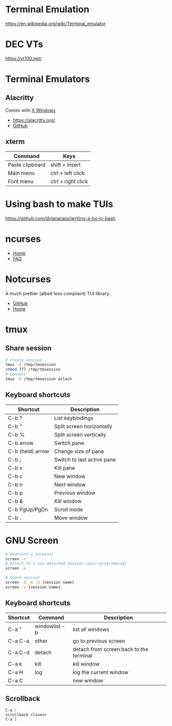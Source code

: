 # Terminal Emulation

https://en.wikipedia.org/wiki/Terminal_emulator

# DEC VTs

https://vt100.net/

# Terminal Emulators

## Alacritty
Comes with [X Windows](x_windows.md)
- https://alacritty.org/
- [GitHub](https://github.com/alacritty/alacritty)

## xterm

Command         | Keys
---             | ---
Paste clipboard | shift + insert
Main menu       | ctrl + left click
Font menu       | ctrl + right click

# Using bash to make TUIs

https://github.com/dylanaraps/writing-a-tui-in-bash

# ncurses

- [Home](https://invisible-island.net/ncurses/)
- [FAQ](https://invisible-island.net/ncurses/ncurses.faq.html)

# Notcurses

A much prettier (albeit less compliant) TUI library

- [GitHub](https://github.com/dankamongmen/notcurses)
- [Home](https://nick-black.com/dankwiki/index.php/Notcurses)



# tmux

## Share session

```bash
# Create session
tmux -S /tmp/tmsession
chmod 777 /tmp/tmsession
# Connect
tmux -S /tmp/tmsession attach
```

## Keyboard shortcuts

Shortcut         | Description
---              | ---
C-b ?            | List keybindings
C-b "            | Split screen horizontally
C-b %            | Split screen vertically
C-b arrow        | Switch pane
C-b (held) arrow | Change size of pane
C-b ;            | Switch to last active pane
C-b x            | Kill pane
C-b c            | New window
C-b n            | Next window
C-b p            | Previous window
C-b &            | Kill window
C-b PgUp/PgDn    | Scroll mode
C-b .            | Move window


# GNU Screen

```bash
# Reattach a terminal
screen -r
# Attach to a non-detached session (pair-programming)
screen -x

# Share session
screen -d -m -S (session name)
screen -x (session name)
```

## Keyboard shortcuts

Shortcut | Command       | Description
---      | ---           | ---
C-a "    | windowlist -b | list all windows
C-a C-a  | other         | go to previous screen
C-a C-d  | detach        | detach from screen back to the terminal
C-a k    | kill          | kill window
C-a H    | log           | log the current window
C-a C    |               | new window

## Scrollback

	C-a :
	scrollback <lines>
	C-a [


